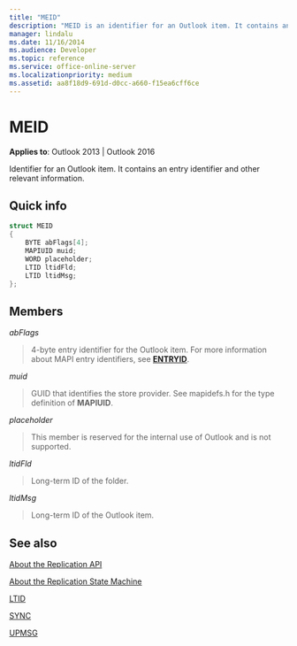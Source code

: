 ```yaml
---
title: "MEID"
description: "MEID is an identifier for an Outlook item. It contains an entry identifier and other relevant information."
manager: lindalu
ms.date: 11/16/2014
ms.audience: Developer
ms.topic: reference
ms.service: office-online-server
ms.localizationpriority: medium
ms.assetid: aa8f18d9-691d-d0cc-a660-f15ea6cff6ce
---
```


# MEID

 
  
**Applies to**: Outlook 2013 | Outlook 2016 
  
Identifier for an Outlook item. It contains an entry identifier and other relevant information.
  
## Quick info

```cpp
struct MEID 
{ 
    BYTE abFlags[4]; 
    MAPIUID muid; 
    WORD placeholder; 
    LTID ltidFld; 
    LTID ltidMsg; 
};
```

## Members

 _abFlags_
  
> 4-byte entry identifier for the Outlook item. For more information about MAPI entry identifiers, see **[ENTRYID](entryid.md)**. 
    
 _muid_
  
> GUID that identifies the store provider. See mapidefs.h for the type definition of **MAPIUID**. 
    
 _placeholder_
  
> This member is reserved for the internal use of Outlook and is not supported.
    
 _ltidFld_
  
> Long-term ID of the folder.
    
 _ltidMsg_
  
> Long-term ID of the Outlook item.
    
## See also



[About the Replication API](about-the-replication-api.md)
  
[About the Replication State Machine](about-the-replication-state-machine.md)
  
[LTID](ltid.md)
  
[SYNC](sync.md)
  
[UPMSG](upmsg.md)

